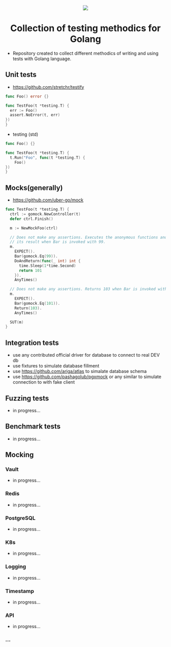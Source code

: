 <div align="center">
  <img src="https://github.com/gonnafaraway/go-testing/assets/35832930/814ef67c-288d-4245-ba57-3e290e337c52">
  <h1>Collection of testing methodics for Golang</h1>
</div>

* Repository created to collect different methodics of writing and using tests with Golang language.

## Unit tests
* https://github.com/stretchr/testify
```go
func Foo() error {}

func TestFoo(t *testing.T) {
  err := Foo()
  assert.NoError(t, err)
})
}
```
* testing (std)
```go
func Foo() {}

func TestFoo(t *testing.T) {
  t.Run("Foo", func(t *testing.T) {
    Foo()
})
}
```
## Mocks(generally)
* https://github.com/uber-go/mock
```go
func TestFoo(t *testing.T) {
  ctrl := gomock.NewController(t)
  defer ctrl.Finish()

  m := NewMockFoo(ctrl)

  // Does not make any assertions. Executes the anonymous functions and returns
  // its result when Bar is invoked with 99.
  m.
    EXPECT().
    Bar(gomock.Eq(99)).
    DoAndReturn(func(_ int) int {
      time.Sleep(1*time.Second)
      return 101
    }).
    AnyTimes()

  // Does not make any assertions. Returns 103 when Bar is invoked with 101.
  m.
    EXPECT().
    Bar(gomock.Eq(101)).
    Return(103).
    AnyTimes()

  SUT(m)
}
``` 

## Integration tests
* use any contributed official driver for database to connect to real DEV db
* use fixtures to simulate database fillment
* use https://github.com/ariga/atlas to simalate database schema
* use https://github.com/pashagolub/pgxmock or any similar to simulate connection to with fake client

## Fuzzing tests
* in progress...

## Benchmark tests
* in progress...

## Mocking
### Vault
* in progress...
### Redis
* in progress...
### PostgreSQL
* in progress...
### K8s 
* in progress...
### Logging
* in progress...
### Timestamp
* in progress...
### API
* in progress...
### ...
